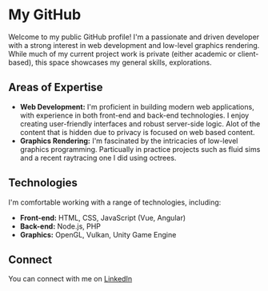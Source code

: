 # My GitHub

Welcome to my public GitHub profile! I'm a passionate and driven developer with a strong interest in web development and low-level graphics rendering.  While much of my current project work is private (either academic or client-based), this space showcases my general skills, explorations.

## Areas of Expertise

* **Web Development:** I'm proficient in building modern web applications, with experience in both front-end and back-end technologies.  I enjoy creating user-friendly interfaces and robust server-side logic. Alot of the content that is hidden due to privacy is focused on web based content.
* **Graphics Rendering:** I'm fascinated by the intricacies of low-level graphics programming. Particually in practice projects such as fluid sims and a recent raytracing one I did using octrees.

## Technologies

I'm comfortable working with a range of technologies, including:

* **Front-end:** HTML, CSS, JavaScript (Vue, Angular)
* **Back-end:**  Node.js, PHP
* **Graphics:** OpenGL, Vulkan, Unity Game Engine

## Connect

You can connect with me on [LinkedIn](your_linkedin_profile_url)
